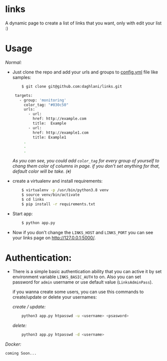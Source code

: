 # links
A dynamic page to create a list of links that you want, only with edit your list :)

# Usage
_Normal:_
 - Just clone the repo and add your urls and groups to [config.yml](config/config.yml) file like samples:
   
   ```bash
       $ git clone git@github.com:daghlani/links.git
   ```
   
   ```bash
    targets:
      - group: 'monitoring'
        color_tag: "#030c50"
        urls:
          - url:
            href: http://example.com
            title:  Example
          - url:
            href: http://example1.com
            title: Example1
        .
        .
        .
   ```
    *As you can see, you could add `color_tag` for every group of yourself to chang them color of columns in page. if 
    you don't set anything for that, default color will be take. (`#`)*
    
    
 
 - create a virtualenv and install requirements: 
 
    ```bash
        $ virtualenv -p /usr/bin/python3.8 venv
        $ source venv/bin/activate
        $ cd links
        $ pip install -r requirements.txt
    ```
    
 - Start app:
    
    ```bash
        $ python app.py
    ```
 
 - Now if you don't change the `LINKS_HOST` and `LINKS_PORT` you can see your links page on http://127.0.0.1:5000/.


# Authentication:
 - There is a simple basic authentication ability that you can active it by set environment variable `LINKS_BASIC_AUTH` to on.
    Also you can set password for `admin` username or use default value (`LinksAdminPass`).
    
    if you wanna create some users, you can use this commands to create/update or delete your usernames:
    
    *create / update:*
    ```bash
        python3 app.py htpasswd -u <username> <psasword>
   ```
    *delete:*
    ```bash
        python3 app.py htpasswd -d <username>
   ```

 _Docker:_
    
    coming Soon...
 
